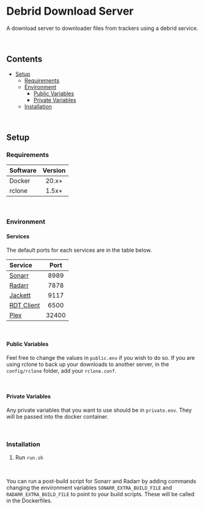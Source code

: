 # Debrid Download Server

A download server to downloader files from trackers using a debrid service.

<br />

## Contents
- [Setup](#setup)
    - [Requirements](#requirements)
    - [Environment](#environment)
        - [Public Variables](#public-variables)
        - [Private Variables](#private-variables)
    - [Installation](#installation)

<br />

## Setup

### Requirements

| Software | Version |
|:-|:-:|
| Docker | 20.x+ |
| rclone | 1.5x+ |

<br />

### Environment

#### Services

The default ports for each services are in the table below.

| Service | Port |
|:-|:-:|
| [Sonarr](https://sonarr.tv/) | 8989 |
| [Radarr](https://radarr.video/) | 7878 |
| [Jackett](https://github.com/Jackett/Jackett) | 9117 |
| [RDT Client](https://github.com/rogerfar/rdt-client) | 6500 |
| [Plex](https://www.plex.tv/en-ca/) | 32400 |

<br />

#### Public Variables

Feel free to change the values in `public.env` if you wish to do so. If you are using rclone to back up your downloads to another server, in the `config/rclone` folder, add your `rclone.conf`.

<br />

#### Private Variables

Any private variables that you want to use should be in `private.env`. They will be passed into the docker container.

<br />

### Installation

1. Run `run.sh`

<br />

You can run a post-build script for Sonarr and Radarr by adding commands changing the environment variables `SONARR_EXTRA_BUILD_FILE` and `RADARR_EXTRA_BUILD_FILE` to point to your build scripts. These will be called in the Dockerfiles.